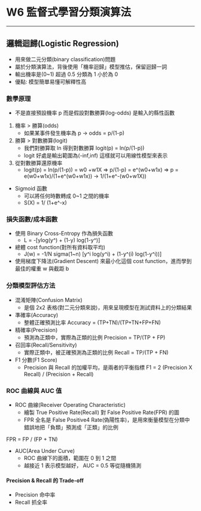 # W6 監督式學習分類演算法

---

## 邏輯迴歸(Logistic Regression)

- 用來做二元分類(binary classification)問題
- 屬於分類演算法，背後使用「機率迴歸」模型推估，保留迴歸一詞
- 輸出機率是(0~1) 超過 0.5 分類為 1 小於為 0
- 優點: 模型簡單易懂可解釋性高


### 數學原理

- 不是直接預設機率 p 而是假設對數勝算(log-odds) 是輸入的縣性函數

1. 機率 > 勝算(odds)
    - 如果某事件發生機率為 p -> odds = p/(1-p)
2. 勝算 > 對數勝算(logit)
    - 我們對勝算取 ln 得到對數勝算 logit(p) = ln(p/(1-p))
    - logit 好處是輸出範圍為(-inf,inf) 這樣就可以用線性模型來表示
3. 從對數勝算還原機率
    - logit(p) = ln(p/(1-p)) = w0 +w1X => p/(1-p) = e^(w0+w1x) => p = e(w0+w1x)/(1+e^(w0+w1x)) -> 1/(1+e^-(w0+w1X))

- Sigmoid 函數
    - 可以將任何時數轉成 0~1 之間的機率
    - S(X) = 1/ (1+e^-x)

### 損失函數/成本函數

- 使用 Binary Cross-Entropy 作為損失函數
    - L = -[ylog(y^) + (1-y) log(1-y^)]
- 總體 cost function(對所有資料取平均)
    - J(w) = -1/N sigma(1~n) [y^i log(y^i) + (1-y^(i) log(1-y^i))]
- 使用梯度下降法(Gradient Descent) 來最小化這個 cost function，進而學到最佳的權重 w 與截距 b

### 分類模型評估方法

- 混淆矩陣(Confusion Matrix)
    - 是個 2x2 表格(對二元分類來說)，用來呈現模型在測試資料上的分類結果
- 準確率(Accuracy)
    - 整體正確預測比率 Accuracy = (TP+TN)/(TP+TN+FP+FN)
- 精確率(Precision)
    - 預測為正類中，實際為正類的比例 Precision = TP/(TP + FP)
- 召回率(Recall/Sensitivity)
    -  實際正類中，被正確預測為正類的比例 Recall = TP/(TP + FN)
- F1 分數(F1 Score)
    - Precision 與 Recall 的加權平均，是兩者的平衡指標 F1 = 2 (Precision X Recall) / (Precision + Recall)

### ROC 曲線與 AUC 值

- ROC 曲線(Receiver Operating Characteristic)
    - 繪製 True Positive Rate(Recall) 對 False Positive Rate(FPR) 的圖
    - FPR 全名是 False Positive4 Rate(偽陽性率)，是用來衡量模型在分類中錯誤地把「負類」預測成「正類」的比例

FPR = FP / (FP + TN)

- AUC(Area Under Curve)
    - ROC 曲線下的面積，範圍在 0 到 1 之間
    - 越接近 1 表示模型越好， AUC = 0.5 等從隨機猜測

#### Precision & Recall 的 Trade-off 

- Precision 命中率
- Recall 抓全率